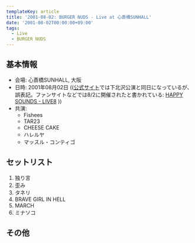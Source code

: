 ```yaml
---
templateKey: article
title: '2001-08-02: BURGER NUDS - Live at 心斎橋SUNHALL'
date: '2001-08-02T00:00:00+09:00'
tags:
  - Live
  - BURGER NUDS
---
```

## 基本情報

* 会場: 心斎橋SUNHALL, 大阪
* 日時: 2001年08月02日 (([公式サイト](http://burgernuds.jp/biography)では下北沢公演と同日になっているが、誤表記。ファンサイトなどでは8/2に開催されたと書かれている: [HAPPY SOUNDS - LIVE8](https://web.archive.org/web/20010828102559/http://www35.tok2.com:80/home/happysounds/live8.htm) ))
* 共演:
  * Fishees
  * TAR23
  * CHEESE CAKE
  * ハレルヤ
  * マッスル・コンティゴ

## セットリスト

1. 独り言
1. 歪み
1. タネリ
1. BRAVE GIRL IN HELL
1. MARCH
1. ミナソコ

## その他

